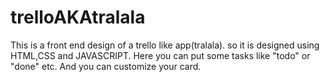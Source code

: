 # trelloAKAtralala

This is a front end design of a trello like app(tralala).
so it is designed using HTML,CSS and JAVASCRIPT.
Here you can put some tasks like "todo" or "done" etc.
And you can customize your card.
